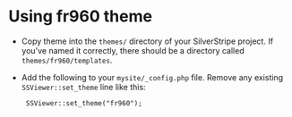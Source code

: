 # Using fr960 theme

 * Copy theme into the `themes/` directory of your SilverStripe project.  If you've named it correctly, there should be a directory called `themes/fr960/templates`.
 
 * Add the following to your `mysite/_config.php` file.  Remove any existing `SSViewer::set_theme` line like this:

		SSViewer::set_theme("fr960");